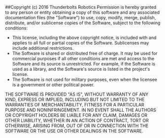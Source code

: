 ##Copyright (c) 2016 Thunderbolts Robotics
Permission is hereby granted to any person or entity obtaining a copy of this software and any associated documentation files (the "Software") to use, copy, modify, merge, publish, distribute, and/or sublicense copies of the Software, subject to the following conditions:
- This license, including the above copyright notice, is included with and applies to all full or partial copies of the Software. Sublicenses may include additional restrictions.
- The Software is shared or distributed free of charge. It may be used for commercial purposes if all other conditions are met and access to the Software and its source is unrestricted. For example, if the Software is used as a library, and the Software's source is listed in the project's license.
- The Software is not used for military purposes, even when the licensee is a government or other political power.


THE SOFTWARE IS PROVIDED "AS IS", WITHOUT WARRANTY OF ANY KIND, EXPRESS OR IMPLIED, INCLUDING BUT NOT LIMITED TO THE WARRANTIES OF MERCHANTABILITY, FITNESS FOR A PARTICULAR PURPOSE AND NONINFRINGEMENT. IN NO EVENT SHALL THE AUTHORS OR COPYRIGHT HOLDERS BE LIABLE FOR ANY CLAIM, DAMAGES OR OTHER LIABILITY, WHETHER IN AN ACTION OF CONTRACT, TORT OR OTHERWISE, ARISING FROM, OUT OF OR IN CONNECTION WITH THE SOFTWARE OR THE USE OR OTHER DEALINGS IN THE SOFTWARE.
